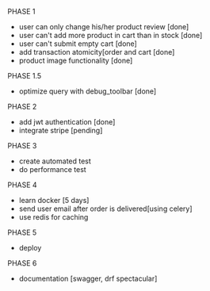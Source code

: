 PHASE 1
- user can only change his/her product review [done]
- user can't add more product in cart than in stock [done]
- user can't submit empty cart [done]
- add transaction atomicity[order and cart [done]
- product image functionality [done]

PHASE 1.5
- optimize query with debug_toolbar [done]
  
PHASE 2
- add jwt authentication [done]
- integrate stripe [pending]

PHASE 3
- create automated test 
- do performance test
  
PHASE 4
- learn docker [5 days]
- send user email after order is delivered[using celery]
- use redis for caching

PHASE 5
- deploy

PHASE 6
- documentation [swagger, drf spectacular]
